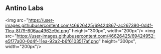 ## Antino Labs 

<img src="https://user-images.githubusercontent.com/46626425/69424867-ac267380-0d4f-11ea-8f79-606aa4962e9d.png" height="300px", width="200px"/>
<img src="https://user-images.githubusercontent.com/46626425/69424952-e5f77a00-0d4f-11ea-92a2-b6f6103517af.png" height="300px", width="200px"/>